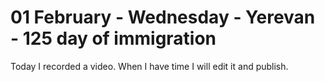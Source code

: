 # 01 February - Wednesday - Yerevan - 125 day of immigration

Today I recorded a video. When I have time I will edit it and publish.